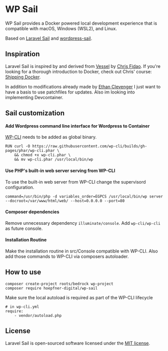 # WP Sail

WP Sail provides a Docker powered local development experience that is compatible with macOS, Windows (WSL2), and Linux.

Based on [Laravel Sail](https://github.com/laravel/sail/) and [wordpress-sail](https://github.com/sterner-stuff/wordpress-sail/).

## Inspiration

Laravel Sail is inspired by and derived from [Vessel](https://github.com/shipping-docker/vessel) by [Chris Fidao](https://github.com/fideloper). If you're looking for a thorough introduction to Docker, check out Chris' course: [Shipping Docker](https://serversforhackers.com/shipping-docker).

In addition to modifications already made by [Ethan Clevenger](https://github.com/ethanclevenger91) I just want to have a basis to use patchfiles for updates. Also im looking into implementing Devcontainer.

## Sail customization

#### Add Wordpress command line interface for Wordpress to Container

[WP-CLI](https://wp-cli.org/de/#installation) needs to be added as global binary. 

```
RUN curl -O https://raw.githubusercontent.com/wp-cli/builds/gh-pages/phar/wp-cli.phar \
    && chmod +x wp-cli.phar \
    && mv wp-cli.phar /usr/local/bin/wp
```

#### Use PHP's built-in web server serving from WP-CLI

To use the built-in web server from WP-CLI change the supervisord configuration.

```
command=/usr/bin/php -d variables_order=EGPCS /usr/local/bin/wp server --docroot=/var/www/html/web/ --host=0.0.0.0 --port=80
```

#### Composer dependencies

Remove unnecessary dependency `illuminate/console`. Add `wp-cli/wp-cli` as future console.

#### Installation Routine

Make the installation routine in src/Console compatible with WP-CLI. Also add those commands to WP-CLI via composers autoloader.

## How to use

```
composer create-project roots/bedrock wp-project
composer require hoepfner-digital/wp-sail
```

Make sure the local autoload is required as part of the WP-CLI lifecycle

```
# in wp-cli.yml
require:
    - vendor/autoload.php
```


## License

Laravel Sail is open-sourced software licensed under the [MIT license](LICENSE.md).
